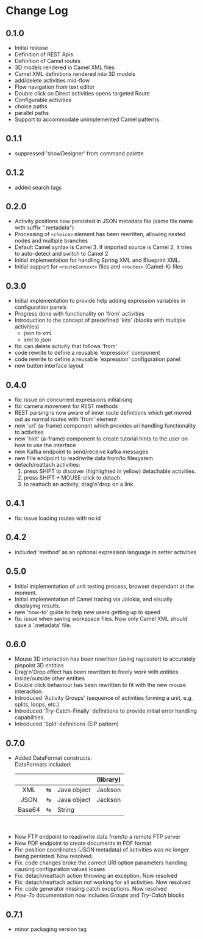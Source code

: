 # Change Log


## 0.1.0

- Initial release
- Definition of REST Apis
- Definition of Camel routes
- 3D models rendered in Camel XML files
- Camel XML definitions rendered into 3D models
- add/delete activities mid-flow
- Flow navigation from text editor
- Double click on Direct activities opens targeted Route
- Configurable activities
- choice paths
- parallel paths
- Support to accommodate unimplemented Camel patterns.

## 0.1.1

- suppressed 'showDesigner' from command palette

## 0.1.2

- added search tags

## 0.2.0

- Activity positions now persisted in JSON metadata file (same file name with suffix ".metadata")
- Processing of `<choice>` element has been rewritten, allowing nested nodes and multiple branches
- Default Camel syntax is Camel 3. If imported source is Camel 2, it tries to auto-detect and switch to Camel 2
- Initial implementation for handling Spring XML and Blueprint XML. 
- Initial support for `<routeContext>` files and `<routes>` (Camel-K) files

## 0.3.0

- Initial implementation to provide help adding expression variables in configuration panels
- Progress done with functionality on 'from' activities
- Introduction to the concept of predefined 'kits' (blocks with multiple activities)
  - json to xml
  - xml to json
- fix: can delete activity that follows 'from'
- code rewrite to define a reusable 'expression' component
- code rewrite to define a reusable 'expression' configuration panel
- new button interface layout

## 0.4.0

- fix: issue on concurrent expressions initialising
- fix: camera movement for REST methods
- REST parsing is now aware of inner route definitions which get moved out as normal routes with 'from' element
- new 'uri' (a-frame) component which provides uri handling functionality to activities
- new 'hint' (a-frame) component to create tutorial hints to the user on how to use the interface
- new Kafka endpoint to send/receive kafka messages
- new File endpoint to read/write data from/to filesystem
- detach/reattach activities:
  1. press SHIFT to discover (highlighted in yellow) detachable activities.
  2. press SHIFT + MOUSE-click to detach.
  3. to reattach an activity, drag'n'drop on a link.

## 0.4.1

- fix: issue loading routes with no id

## 0.4.2

- included 'method' as an optional expression language in setter activities

## 0.5.0

- Initial implementation of unit testing process, browser dependant at the moment.
- Initial implementation of Camel tracing via Jolokia, and visually displaying results.
- new 'how-to' guide to help new users getting up to speed
- fix: issue when saving workspace files. Now only Camel XML should save a '.metadata' file.

## 0.6.0

- Mouse 3D interaction has been rewritten (using raycaster) to accurately pinpoint 3D entities
- Drag'n'Drop effect has been rewritten to freely work with entities inside/outside other entities
- Double click behaviour has been rewritten to fit with the new mouse interaction.
- Introduced 'Activity Groups' (sequence of activities forming a unit, e.g. splits, loops, etc.)
- Introduced 'Try-Catch-Finally' definitions to provide initial error handling capabilities.
- Introduced 'Split' definitions (EIP pattern)

## 0.7.0

- Added DataFormat constructs. \
DataFormats included:

  |  |  |  | (library) |
  |:------:|:-:|-----------|:-------:|
  |   XML  | ⇆ | Java object | Jackson |
  |  JSON  | ⇆ | Java object | Jackson |
  | Base64 | ⇆ |    String   |         |

<br>

- New FTP endpoint to read/write data from/to a remote FTP server 
- New PDF endpoint to create documents in PDF format 
- Fix: position coordinates (JSON metadata) of activities was no longer being persisted. Now resolved.
- Fix: code changes broke the correct URI option parameters handling causing configuration values losses
- Fix: detach/reattach action throwing an exception. Now resolved 
- Fix: detach/reattach action not working for all activities. Now resolved
- Fix: code generator missing catch exceptions. Now resolved
- *How-To* documentation now includes *Groups* and *Try-Catch* blocks

## 0.7.1

- minor packaging version tag
